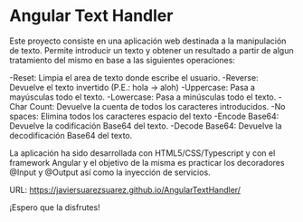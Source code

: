 # Angular Text Handler

Este proyecto consiste en una aplicación web destinada a la manipulación de texto. Permite introducir un texto y obtener un resultado a partir de algun tratamiento del mismo en base a las siguientes operaciones:

-Reset: Limpia el area de texto donde escribe el usuario.
-Reverse: Devuelve el texto invertido (P.E.: hola -> aloh)
-Uppercase: Pasa a mayúsculas todo el texto.
-Lowercase: Pasa a minúsculas todo el texto.
-Char Count: Devuelve la cuenta de todos los caracteres introducidos.
-No spaces: Elimina todos los caracteres espacio del texto
-Encode Base64: Devuelve la codificación Base64 del texto.
-Decode Base64: Devuelve la decodificación Base64 del texto.

La aplicación ha sido desarrollada con HTML5/CSS/Typescript y con el framework Angular y el objetivo de la misma es practicar los decoradores @Input y @Output así como la inyección de servicios.

URL: https://javiersuarezsuarez.github.io/AngularTextHandler/

¡Espero que la disfrutes!
